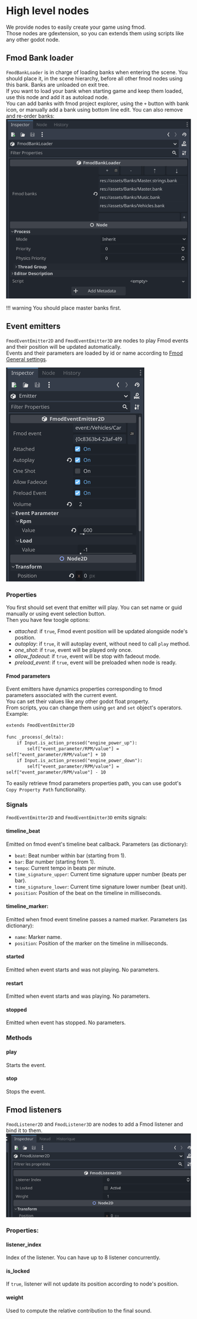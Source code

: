 # High level nodes

We provide nodes to easily create your game using fmod.  
Those nodes are gdextension, so you can extends them using scripts like any other godot node.

## Fmod Bank loader

`FmodBankLoader` is in charge of loading banks when entering the scene. You should place it, in the scene hierarchy,
before all other fmod nodes using this bank. Banks are unloaded on exit tree.  
If you want to load your bank when starting game and keep them loaded, use this node and add it as autoload node.  
You can add banks with fmod project explorer, using the `+` button with bank icon, or manually add a bank using bottom
line edit. You can also remove and re-order banks:  
![fmod-bank-image]

!!! warning
    You should place master banks first.

## Event emitters

`FmodEventEmitter2D` and `FmodEventEmitter3D` are nodes to play Fmod events and their position will be updated
automatically.  
Events and their parameters are loaded by id or name according to [Fmod General settings](./2-initialization.md#general).

![emitter-image]

### Properties

You first should set event that emitter will play. You can set name or guid manually or using event selection button.  
Then you have few toogle options:  
- *attached*: if `true`, Fmod event position will be updated alongside node's position.  
- *autoplay*: if `true`, it will autoplay event, without need to call `play` method.  
- *one_shot*: if `true`, event will be played only once.  
- *allow_fadeout*: if `true`, event will be stop with fadeout mode.  
- *preload_event*: if `true`, event will be preloaded when node is ready.  

#### Fmod parameters

Event emitters have dynamics properties corresponding to fmod parameters associated with the current event.  
You can set their values like any other godot float property.  
From scripts, you can change them using `get` and `set` object's operators.  
Example:
```gdscript
extends FmodEventEmitter2D

func _process(_delta):
	if Input.is_action_pressed("engine_power_up"):
		self["event_parameter/RPM/value"] = self["event_parameter/RPM/value"] + 10
	if Input.is_action_pressed("engine_power_down"):
		self["event_parameter/RPM/value"] = self["event_parameter/RPM/value"] - 10
```  
To easily retrieve fmod parameters properties path, you can use godot's `Copy Property Path` functionality.

### Signals

`FmodEventEmitter2D` and `FmodEventEmitter3D` emits signals:
#### timeline_beat
Emitted on fmod event's timeline beat callback.
Parameters (as dictionary):
- `beat`: Beat number within bar (starting from 1).
- `bar`: Bar number (starting from 1).
- `tempo`: Current tempo in beats per minute.
- `time_signature_upper`: Current time signature upper number (beats per bar).
- `time_signature_lower`: Current time signature lower number (beat unit).
- `position`: Position of the beat on the timeline in milliseconds.

#### timeline_marker: 
Emitted when fmod event timeline passes a named marker.
Parameters (as dictionary):
- `name`: Marker name.
- `position`: Position of the marker on the timeline in milliseconds.

#### started
Emitted when event starts and was not playing.
No parameters.

#### restart
Emitted when event starts and was playing.
No parameters.

#### stopped
Emitted when event has stopped.
No parameters.

### Methods

#### play
Starts the event.

#### stop
Stops the event.

## Fmod listeners

`FmodListener2D` and `FmodListener3D` are nodes to add a Fmod listener and bind it to them.
![listener-image]

### Properties:

#### listener_index
Index of the listener. You can have up to 8 listener concurrently.
#### is_locked
If `true`, listener will not update its position according to node's position.
#### weight
Used to compute the relative contribution to the final sound.


[fmod-bank-image]: ./assets/fmod-bank.png
[emitter-image]: ./assets/emitter.png
[listener-image]: ./assets/listeners.png